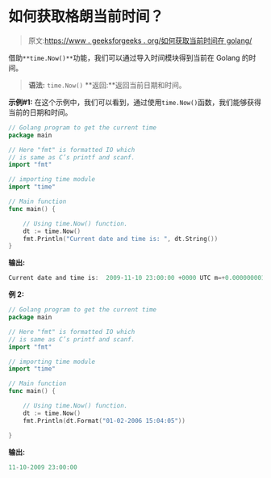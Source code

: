 # 如何获取格朗当前时间？

> 原文:[https://www . geeksforgeeks . org/如何获取当前时间在 golang/](https://www.geeksforgeeks.org/how-to-get-current-time-in-golang/)

借助`**time.Now()**`功能，我们可以通过导入时间模块得到当前在 Golang 的时间。

> **语法:** `time.Now()`
> **返回:**返回当前日期和时间。

**示例#1:** 在这个示例中，我们可以看到，通过使用`time.Now()`函数，我们能够获得当前的日期和时间。

```go
// Golang program to get the current time
package main

// Here "fmt" is formatted IO which
// is same as C’s printf and scanf.
import "fmt"

// importing time module
import "time"

// Main function
func main() {

    // Using time.Now() function.
    dt := time.Now()
    fmt.Println("Current date and time is: ", dt.String())
}
```

**输出:**

```go
Current date and time is:  2009-11-10 23:00:00 +0000 UTC m=+0.000000001

```

**例 2:**

```go
// Golang program to get the current time
package main

// Here "fmt" is formatted IO which
// is same as C’s printf and scanf.
import "fmt"

// importing time module
import "time"

// Main function
func main() {

    // Using time.Now() function.
    dt := time.Now()
    fmt.Println(dt.Format("01-02-2006 15:04:05"))

}
```

**输出:**

```go
11-10-2009 23:00:00

```